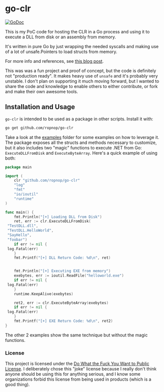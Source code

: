 # go-clr
[![GoDoc](https/godoc.org/github.com/ropnop/go-clr?status.svg)](https/godoc.org/github.com/ropnop/go-clr)

This is my PoC code for hosting the CLR in a Go process and using it to execute a DLL from disk or an assembly from memory.

It's written in pure Go by just wrapping the needed syscalls and making use of a lot of unsafe.Pointers to
load structs from memory.

For more info and references, see [this blog post](https/blog.ropnop.com/hosting-clr-in-golang/).

This was was a fun project and proof of concept, but the code is definitely not "production ready". It makes heavy use
of `unsafe` and it's probably very unstable. I don't plan on supporting it much moving forward,
but I wanted to share the code and knowledge to enable others to either contribute, or fork and make their own awesome tools.

## Installation and Usage
`go-clr` is intended to be used as a package in other scripts. Install it with:
```bash
go get github.com/ropnop/go-clr
```

Take a look at the [examples](./examples) folder for some examples on how to leverage it. The package exposes all the structs and methods
necessary to customize, but it also includes two "magic" functions to execute .NET from Go: `ExecuteDLLFromDisk` and
`ExecuteByteArray`. Here's a quick example of using both:

```go
package main

import (
	clr "github.com/ropnop/go-clr"
	"log"
	"fmt"
	"io/ioutil"
	"runtime"
)

func main() {
	fmt.Println("[+] Loading DLL from Disk")
	ret, err := clr.ExecuteDLLFromDisk(
 "TestDLL.dll",
 "TestDLL.HelloWorld",
 "SayHello",
 "foobar")
	if err != nil {
 log.Fatal(err)
	}
	fmt.Printf("[+] DLL Return Code: %d\n", ret)


	fmt.Println("[+] Executing EXE from memory")
	exebytes, err := ioutil.ReadFile("helloworld.exe")
	if err != nil {
 log.Fatal(err)
	}
	runtime.KeepAlive(exebytes)

	ret2, err := clr.ExecuteByteArray(exebytes)
	if err != nil {
 log.Fatal(err)
	}
	fmt.Printf("[+] EXE Return Code: %d\n", ret2)
}
```

The other 2 examples show the same technique but without the magic functions.

### License
This project is licensed under the [Do What the Fuck You Want to Public License](http/www.wtfpl.net/). I deliberately
chose this "joke" license because I really don't think anyone should be using this for anything serious, and I know
some organizations forbid this license from being used in products (which is a good thing).